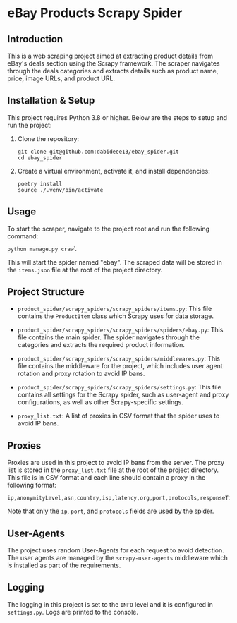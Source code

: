 # eBay Products Scrapy Spider

## Introduction

This is a web scraping project aimed at extracting product details from eBay's deals section using the Scrapy framework. The scraper navigates through the deals categories and extracts details such as product name, price, image URLs, and product URL.

## Installation & Setup

This project requires Python 3.8 or higher. Below are the steps to setup and run the project:

1. Clone the repository:
    ```
    git clone git@github.com:dabideee13/ebay_spider.git
    cd ebay_spider
    ```
2. Create a virtual environment, activate it, and install dependencies:
    ```
    poetry install
    source ./.venv/bin/activate
    ```

## Usage

To start the scraper, navigate to the project root and run the following command:
```
python manage.py crawl
```
This will start the spider named "ebay". The scraped data will be stored in the `items.json` file at the root of the project directory.

## Project Structure

- `product_spider/scrapy_spiders/scrapy_spiders/items.py`: This file contains the `ProductItem` class which Scrapy uses for data storage.

- `product_spider/scrapy_spiders/scrapy_spiders/spiders/ebay.py`: This file contains the main spider. The spider navigates through the categories and extracts the required product information.

- `product_spider/scrapy_spiders/scrapy_spiders/middlewares.py`: This file contains the middleware for the project, which includes user agent rotation and proxy rotation to avoid IP bans.

- `product_spider/scrapy_spiders/scrapy_spiders/settings.py`: This file contains all settings for the Scrapy spider, such as user-agent and proxy configurations, as well as other Scrapy-specific settings.

- `proxy_list.txt`: A list of proxies in CSV format that the spider uses to avoid IP bans.

## Proxies

Proxies are used in this project to avoid IP bans from the server. The proxy list is stored in the `proxy_list.txt` file at the root of the project directory. This file is in CSV format and each line should contain a proxy in the following format:
```
ip,anonymityLevel,asn,country,isp,latency,org,port,protocols,responseTime,speed,updated_at,upTime,upTimeSuccessCount,upTimeTryCount
```
Note that only the `ip`, `port`, and `protocols` fields are used by the spider.

## User-Agents

The project uses random User-Agents for each request to avoid detection. The user agents are managed by the `scrapy-user-agents` middleware which is installed as part of the requirements.

## Logging

The logging in this project is set to the `INFO` level and it is configured in `settings.py`. Logs are printed to the console.


